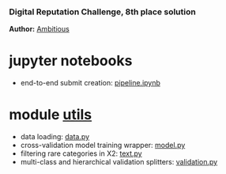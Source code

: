 ### Digital Reputation Challenge, 8th place solution
**Author:** [Ambitious](https://boosters.pro/user/Ambitious)

# jupyter notebooks

* end-to-end submit creation: [pipeline.ipynb](https://github.com/KhrylchenkoKirill/digital_reputation/blob/master/pipeline.ipynb)

# module [utils](https://github.com/KhrylchenkoKirill/digital_reputation/blob/master/utils/)

* data loading: [data.py](https://github.com/KhrylchenkoKirill/digital_reputation/blob/master/utils/data.py)
* cross-validation model training wrapper: [model.py](https://github.com/KhrylchenkoKirill/digital_reputation/blob/master/utils/models.py)
* filtering rare categories in X2: [text.py](https://github.com/KhrylchenkoKirill/digital_reputation/blob/master/utils/text.py)
* multi-class and hierarchical validation splitters: [validation.py](https://github.com/KhrylchenkoKirill/digital_reputation/blob/master/utils/validation.py)
